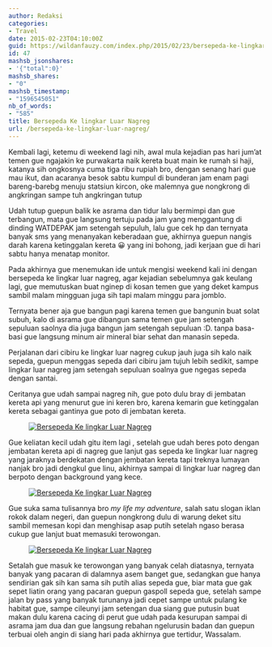 ```yaml
---
author: Redaksi
categories:
- Travel
date: 2015-02-23T04:10:00Z
guid: https://wildanfauzy.com/index.php/2015/02/23/bersepeda-ke-lingkar-luar-nagreg/
id: 47
mashsb_jsonshares:
- '{"total":0}'
mashsb_shares:
- "0"
mashsb_timestamp:
- "1596545051"
nb_of_words:
- "585"
title: Bersepeda Ke lingkar Luar Nagreg
url: /bersepeda-ke-lingkar-luar-nagreg/
---
```


Kembali lagi, ketemu di weekend lagi nih, awal mula kejadian pas hari jum&#8217;at temen gue ngajakin ke purwakarta naik kereta buat main ke rumah si haji, katanya sih ongkosnya cuma tiga ribu rupiah bro, dengan senang hari gue mau ikut, dan acaranya besok sabtu kumpul di bunderan jam enam pagi bareng-barebg menuju statsiun kircon, oke malemnya gue nongkrong di angkringan sampe tuh angkringan tutup

Udah tutup guepun balik ke asrama dan tidur lalu bermimpi dan gue terbangun, mata gue langsung tertuju pada jam yang menggantung di dinding WATDEPAK jam setengah sepuluh, lalu gue cek hp dan ternyata banyak sms yang menanyakan keberadaan gue, akhirnya guepun nangis darah karena ketinggalan kereta 😀 yang ini bohong, jadi kerjaan gue di hari sabtu hanya menatap monitor.

Pada akhirnya gue menemukan ide untuk mengisi weekend kali ini dengan bersepeda ke lingkar luar nagreg, agar kejadian sebelumnya gak keulang lagi, gue memutuskan buat nginep di kosan temen gue yang deket kampus sambil malam mingguan juga sih tapi malam minggu para jomblo.

Ternyata bener aja gue bangun pagi karena temen gue bangunin buat solat subuh, kalo di asrama gue dibangun sama temen gue jam setengah sepuluan saolnya dia juga bangun jam setengah sepuluan :D. tanpa basa-basi gue langsung minum air mineral biar sehat dan manasin sepeda.

Perjalanan dari cibiru ke lingkar luar nagreg cukup jauh juga sih kalo naik sepeda, guepun menggas sepeda dari cibiru jam tujuh lebih sedikit, sampe lingkar luar nagreg jam setengah sepuluan soalnya gue ngegas sepeda dengan santai.

Ceritanya gue udah sampai nagreg nih, gue poto dulu bray di jembatan kereta api yang menurut gue ini keren bro, karena kemarin gue ketinggalan kereta sebagai gantinya gue poto di jembatan kereta.

<div class="wp-block-image">
  <figure class="aligncenter size-large"><a href="https://wildanfauzyart.files.wordpress.com/2015/02/d282f-2b8e1-ptdc0013.jpg?w=768"><img src="https://wildanfauzyart.files.wordpress.com/2015/02/d282f-2b8e1-ptdc0013.jpg?w=768" alt="Bersepeda Ke lingkar Luar Nagreg" data-recalc-dims="1" /></a></figure>
</div>

Gue keliatan kecil udah gitu item lagi , setelah gue udah beres poto dengan jembatan kereta api di nagreg gue lanjut gas sepeda ke lingkar luar nagreg yang jaraknya berdekatan dengan jembatan kereta tapi treknya lumayan nanjak bro jadi dengkul gue linu, akhirnya sampai di lingkar luar nagreg dan berpoto dengan background yang kece.

<div class="wp-block-image">
  <figure class="aligncenter size-large"><a href="https://wildanfauzyart.files.wordpress.com/2015/02/8ed26-26e85-ptdc0027.jpg?w=768"><img src="https://wildanfauzyart.files.wordpress.com/2015/02/8ed26-26e85-ptdc0027.jpg?w=768" alt="Bersepeda Ke lingkar Luar Nagreg" data-recalc-dims="1" /></a></figure>
</div>

Gue suka sama tulisannya bro _my life my adventure_, salah satu slogan iklan rokok dalam negeri, dan guepun nongkrong dulu di warung deket situ sambil memesan kopi dan menghisap asap putih setelah ngaso berasa cukup gue lanjut buat memasuki terowongan.

<div class="wp-block-image">
  <figure class="aligncenter size-large"><a href="https://wildanfauzyart.files.wordpress.com/2015/02/6cfb7-c78d4-ptdc0030.jpg?w=768"><img src="https://wildanfauzyart.files.wordpress.com/2015/02/6cfb7-c78d4-ptdc0030.jpg?w=768" alt="Bersepeda Ke lingkar Luar Nagreg" data-recalc-dims="1" /></a></figure>
</div>

Setalah gue masuk ke terowongan yang banyak celah diatasnya, ternyata banyak yang pacaran di dalamnya asem banget gue, sedangkan gue hanya sendirian gak sih kan sama sih putih alias sepeda gue, biar mata gue gak sepet liatin orang yang pacaran guepun gaspoll sepeda gue, setelah sampe jalan by pass yang banyak turunanya jadi cepet sampe untuk pulang ke habitat gue, sampe cileunyi jam setengan dua siang gue putusin buat makan dulu karena cacing di perut gue udah pada kesurupan sampai di asrama jam dua dan gue langsung rebahan ngelurusin badan dan guepun terbuai oleh angin di siang hari pada akhirnya gue tertidur, Wassalam.
